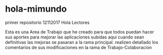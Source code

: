 # hola-mimundo
primer repositorio 12112017
Hola Lectores

Esta es una Area de Trabajo que he creado para que todos puedan hacer sus aportes para mejorar las aplicaciones subidas aqui
cuando sean definitivas las mejoras se pasaran a la rama principal. realizen detallado los comentarios de sus modificaciones en
la rama de Trabajo-Colaboracion
